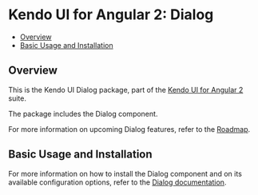 # Kendo UI for Angular 2: Dialog

* [Overview](https://github.com/telerik/kendo-angular-dialog#overview)
* [Basic Usage and Installation](https://github.com/telerik/kendo-angular-dialog#basic-usage-and-installation)

## Overview

This is the Kendo UI Dialog package, part of the [Kendo UI for Angular 2](http://www.telerik.com/kendo-angular-ui/) suite.

The package includes the Dialog component.

For more information on upcoming Dialog features, refer to the [Roadmap](http://www.telerik.com/kendo-angular-ui/roadmap/).

## Basic Usage and Installation

For more information on how to install the Dialog component and on its available configuration options, refer to the [Dialog documentation](http://www.telerik.com/kendo-angular-ui/components/dialog/).
